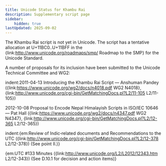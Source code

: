```yaml
---
title: Unicode Status for Khambu Rai
description: Supplementary script page
sidebar:
    hidden: true
lastUpdated: 2025-09-02
---
```


The Khambu Rai script is not yet in Unicode. The script has a tentative allocation at U+11BC0..U+11BFF in the {link:http://www.unicode.org/roadmaps/smp/ Roadmap to the SMP} for the Unicode Standard.

[comment]: # (end of intro)

[comment]: # (start of blocks)



[comment]: # (end of blocks)

[comment]: # (start of chars)



[comment]: # (end of chars)

[comment]: # (start of rest)

A number of proposals for its inclusion have been submitted to the Unicode Technical Committee and WG2:

indent:2011-04-13 Introducing the Khambu Rai Script — Anshuman Pandey ({link:https://www.unicode.org/wg2/docs/n4018.pdf WG2 N4018}, {link:http://www.unicode.org/cgi-bin/GetMatchingDocs.pl?L2/11-105 L2/11-105})

2012-10-08 Proposal to Encode Nepal Himalayish Scripts in ISO/IEC 10646 — Pat Hall ({link:https://www.unicode.org/wg2/docs/n4347.pdf WG2 N4347}, {link:http://www.unicode.org/cgi-bin/GetMatchingDocs.pl?L2/12-365 L2/12-365})

indent:{em:Review of Indic‐related documents and Recommendations to the UTC ({link:http://www.unicode.org/cgi-bin/GetMatchingDocs.pl?L2/12-378 L2/12-378}) (See point II.)}

{em:UTC #133 Minutes ({link:http://www.unicode.org/L2/L2012/12343.htm L2/12-343}) (See D.10.1 for decision and action items)}
